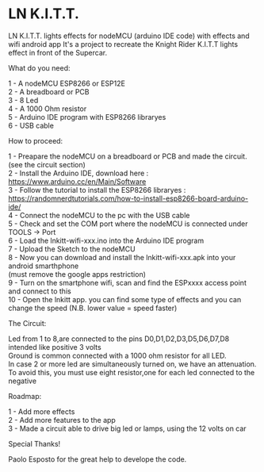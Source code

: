 # LN K.I.T.T. 
LN K.I.T.T. lights effects for nodeMCU (arduino IDE code) with effects and wifi android app
It's a project to recreate the Knight Rider K.I.T.T lights effect in front of the Supercar.

What do you need:<br>

1 - A nodeMCU ESP8266 or ESP12E<br>
2 - A breadboard or PCB<br>
3 - 8 Led<br>
4 - A 1000 Ohm resistor<br>
5 - Arduino IDE program with ESP8266 libraryes<br>
6 - USB cable<br>

How to proceed:<br>

1 - Preapare the nodeMCU on a breadboard or PCB and made the circuit. (see the circuit section)<br>
2 - Install the Arduino IDE, download here : https://www.arduino.cc/en/Main/Software <br>
3 - Follow the tutorial to install the ESP8266 libraryes : https://randomnerdtutorials.com/how-to-install-esp8266-board-arduino-ide/<br>
4 - Connect the nodeMCU to the pc with the USB cable <br>
5 - Check and set the COM port where the nodeMCU is connected under TOOLS -> Port <br>
6 - Load the lnkitt-wifi-xxx.ino into the Arduino IDE program <br>
7 - Upload the Sketch to the nodeMCU <br>
8 - Now you can download and install the lnkitt-wifi-xxx.apk into your android smarthphone<br> (must remove the google apps restriction)<br>
9 - Turn on the smartphone wifi, scan and find the ESPxxxx access point and connect to this<br>
10 - Open the lnkitt app. you can find some type of effects and you can change the speed (N.B. lower value = speed faster)<br>

The Circuit:<br>

Led from 1 to 8,are connected to the pins D0,D1,D2,D3,D5,D6,D7,D8 intended like positive 3 volts <br>
Ground is common connected with a 1000 ohm resistor for all LED. <br>
In case 2 or more led are simultaneously turned on, we have an attenuation. To avoid this, you must use eight resistor,one for each led connected to the negative<br>


Roadmap:

1 - Add more effects <br>
2 - Add more features to the app <br>
3 - Made a circuit able to drive big led or lamps, using the 12 volts on car<br>

Special Thanks! <br>

Paolo Esposto for the great help to develope the code. <br>

